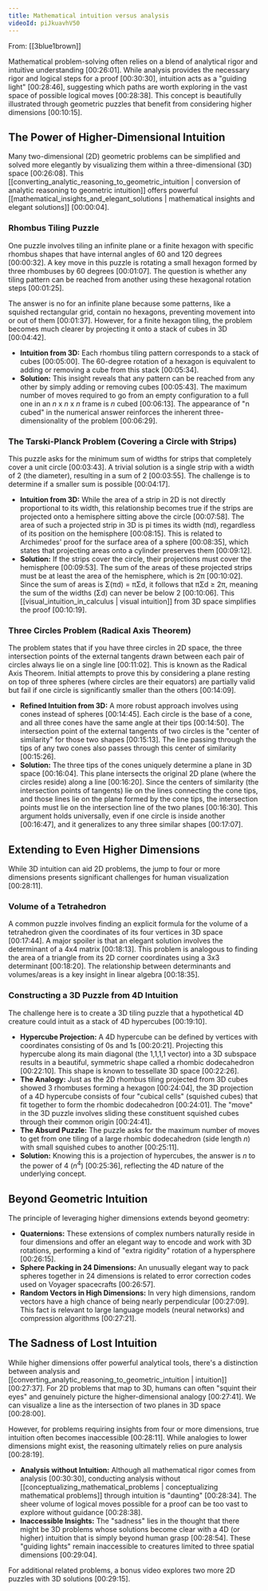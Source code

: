 ```yaml
---
title: Mathematical intuition versus analysis
videoId: piJkuavhV50
---
```


From: [[3blue1brown]] <br/> 

Mathematical problem-solving often relies on a blend of analytical rigor and intuitive understanding <a class="yt-timestamp" data-t="00:26:01">[00:26:01]</a>. While analysis provides the necessary rigor and logical steps for a proof <a class="yt-timestamp" data-t="00:30:30">[00:30:30]</a>, intuition acts as a "guiding light" <a class="yt-timestamp" data-t="00:28:46">[00:28:46]</a>, suggesting which paths are worth exploring in the vast space of possible logical moves <a class="yt-timestamp" data-t="00:28:38">[00:28:38]</a>. This concept is beautifully illustrated through geometric puzzles that benefit from considering higher dimensions <a class="yt-timestamp" data-t="00:10:15">[00:10:15]</a>.

## The Power of Higher-Dimensional Intuition

Many two-dimensional (2D) geometric problems can be simplified and solved more elegantly by visualizing them within a three-dimensional (3D) space <a class="yt-timestamp" data-t="00:26:08">[00:26:08]</a>. This [[converting_analytic_reasoning_to_geometric_intuition | conversion of analytic reasoning to geometric intuition]] offers powerful [[mathematical_insights_and_elegant_solutions | mathematical insights and elegant solutions]] <a class="yt-timestamp" data-t="00:00:04">[00:00:04]</a>.

### Rhombus Tiling Puzzle

One puzzle involves tiling an infinite plane or a finite hexagon with specific rhombus shapes that have internal angles of 60 and 120 degrees <a class="yt-timestamp" data-t="00:00:32">[00:00:32]</a>. A key move in this puzzle is rotating a small hexagon formed by three rhombuses by 60 degrees <a class="yt-timestamp" data-t="00:01:07">[00:01:07]</a>. The question is whether any tiling pattern can be reached from another using these hexagonal rotation steps <a class="yt-timestamp" data-t="00:01:25">[00:01:25]</a>.

The answer is no for an infinite plane because some patterns, like a squished rectangular grid, contain no hexagons, preventing movement into or out of them <a class="yt-timestamp" data-t="00:01:37">[00:01:37]</a>. However, for a finite hexagon tiling, the problem becomes much clearer by projecting it onto a stack of cubes in 3D <a class="yt-timestamp" data-t="00:04:42">[00:04:42]</a>.
*   **Intuition from 3D:** Each rhombus tiling pattern corresponds to a stack of cubes <a class="yt-timestamp" data-t="00:05:00">[00:05:00]</a>. The 60-degree rotation of a hexagon is equivalent to adding or removing a cube from this stack <a class="yt-timestamp" data-t="00:05:34">[00:05:34]</a>.
*   **Solution:** This insight reveals that any pattern can be reached from any other by simply adding or removing cubes <a class="yt-timestamp" data-t="00:05:43">[00:05:43]</a>. The maximum number of moves required to go from an empty configuration to a full one in an *n* x *n* x *n* frame is *n* cubed <a class="yt-timestamp" data-t="00:06:13">[00:06:13]</a>. The appearance of "n cubed" in the numerical answer reinforces the inherent three-dimensionality of the problem <a class="yt-timestamp" data-t="00:06:29">[00:06:29]</a>.

### The Tarski-Planck Problem (Covering a Circle with Strips)

This puzzle asks for the minimum sum of widths for strips that completely cover a unit circle <a class="yt-timestamp" data-t="00:03:43">[00:03:43]</a>. A trivial solution is a single strip with a width of 2 (the diameter), resulting in a sum of 2 <a class="yt-timestamp" data-t="00:03:55">[00:03:55]</a>. The challenge is to determine if a smaller sum is possible <a class="yt-timestamp" data-t="00:04:17">[00:04:17]</a>.

*   **Intuition from 3D:** While the area of a strip in 2D is not directly proportional to its width, this relationship becomes true if the strips are projected onto a hemisphere sitting above the circle <a class="yt-timestamp" data-t="00:07:58">[00:07:58]</a>. The area of such a projected strip in 3D is pi times its width (πd), regardless of its position on the hemisphere <a class="yt-timestamp" data-t="00:08:15">[00:08:15]</a>. This is related to Archimedes' proof for the surface area of a sphere <a class="yt-timestamp" data-t="00:08:35">[00:08:35]</a>, which states that projecting areas onto a cylinder preserves them <a class="yt-timestamp" data-t="00:09:12">[00:09:12]</a>.
*   **Solution:** If the strips cover the circle, their projections must cover the hemisphere <a class="yt-timestamp" data-t="00:09:53">[00:09:53]</a>. The sum of the areas of these projected strips must be at least the area of the hemisphere, which is 2π <a class="yt-timestamp" data-t="00:10:02">[00:10:02]</a>. Since the sum of areas is Σ(πd) = πΣd, it follows that πΣd ≥ 2π, meaning the sum of the widths (Σd) can never be below 2 <a class="yt-timestamp" data-t="00:10:06">[00:10:06]</a>. This [[visual_intuition_in_calculus | visual intuition]] from 3D space simplifies the proof <a class="yt-timestamp" data-t="00:10:19">[00:10:19]</a>.

### Three Circles Problem (Radical Axis Theorem)

The problem states that if you have three circles in 2D space, the three intersection points of the external tangents drawn between each pair of circles always lie on a single line <a class="yt-timestamp" data-t="00:11:02">[00:11:02]</a>. This is known as the Radical Axis Theorem. Initial attempts to prove this by considering a plane resting on top of three spheres (where circles are their equators) are partially valid but fail if one circle is significantly smaller than the others <a class="yt-timestamp" data-t="00:14:09">[00:14:09]</a>.

*   **Refined Intuition from 3D:** A more robust approach involves using cones instead of spheres <a class="yt-timestamp" data-t="00:14:45">[00:14:45]</a>. Each circle is the base of a cone, and all three cones have the same angle at their tips <a class="yt-timestamp" data-t="00:14:50">[00:14:50]</a>. The intersection point of the external tangents of two circles is the "center of similarity" for those two shapes <a class="yt-timestamp" data-t="00:15:13">[00:15:13]</a>. The line passing through the tips of any two cones also passes through this center of similarity <a class="yt-timestamp" data-t="00:15:26">[00:15:26]</a>.
*   **Solution:** The three tips of the cones uniquely determine a plane in 3D space <a class="yt-timestamp" data-t="00:16:04">[00:16:04]</a>. This plane intersects the original 2D plane (where the circles reside) along a line <a class="yt-timestamp" data-t="00:16:20">[00:16:20]</a>. Since the centers of similarity (the intersection points of tangents) lie on the lines connecting the cone tips, and those lines lie on the plane formed by the cone tips, the intersection points must lie on the intersection line of the two planes <a class="yt-timestamp" data-t="00:16:30">[00:16:30]</a>. This argument holds universally, even if one circle is inside another <a class="yt-timestamp" data-t="00:16:47">[00:16:47]</a>, and it generalizes to any three similar shapes <a class="yt-timestamp" data-t="00:17:07">[00:17:07]</a>.

## Extending to Even Higher Dimensions

While 3D intuition can aid 2D problems, the jump to four or more dimensions presents significant challenges for human visualization <a class="yt-timestamp" data-t="00:28:11">[00:28:11]</a>.

### Volume of a Tetrahedron

A common puzzle involves finding an explicit formula for the volume of a tetrahedron given the coordinates of its four vertices in 3D space <a class="yt-timestamp" data-t="00:17:44">[00:17:44]</a>. A major spoiler is that an elegant solution involves the determinant of a 4x4 matrix <a class="yt-timestamp" data-t="00:18:13">[00:18:13]</a>. This problem is analogous to finding the area of a triangle from its 2D corner coordinates using a 3x3 determinant <a class="yt-timestamp" data-t="00:18:20">[00:18:20]</a>. The relationship between determinants and volumes/areas is a key insight in linear algebra <a class="yt-timestamp" data-t="00:18:35">[00:18:35]</a>.

### Constructing a 3D Puzzle from 4D Intuition

The challenge here is to create a 3D tiling puzzle that a hypothetical 4D creature could intuit as a stack of 4D hypercubes <a class="yt-timestamp" data-t="00:19:10">[00:19:10]</a>.
*   **Hypercube Projection:** A 4D hypercube can be defined by vertices with coordinates consisting of 0s and 1s <a class="yt-timestamp" data-t="00:20:21">[00:20:21]</a>. Projecting this hypercube along its main diagonal (the 1,1,1,1 vector) into a 3D subspace results in a beautiful, symmetric shape called a rhombic dodecahedron <a class="yt-timestamp" data-t="00:22:10">[00:22:10]</a>. This shape is known to tessellate 3D space <a class="yt-timestamp" data-t="00:22:26">[00:22:26]</a>.
*   **The Analogy:** Just as the 2D rhombus tiling projected from 3D cubes showed 3 rhombuses forming a hexagon <a class="yt-timestamp" data-t="00:24:04">[00:24:04]</a>, the 3D projection of a 4D hypercube consists of four "cubical cells" (squished cubes) that fit together to form the rhombic dodecahedron <a class="yt-timestamp" data-t="00:24:01">[00:24:01]</a>. The "move" in the 3D puzzle involves sliding these constituent squished cubes through their common origin <a class="yt-timestamp" data-t="00:24:41">[00:24:41]</a>.
*   **The Absurd Puzzle:** The puzzle asks for the maximum number of moves to get from one tiling of a large rhombic dodecahedron (side length *n*) with small squished cubes to another <a class="yt-timestamp" data-t="00:25:11">[00:25:11]</a>.
*   **Solution:** Knowing this is a projection of hypercubes, the answer is *n* to the power of 4 (*n*<sup>4</sup>) <a class="yt-timestamp" data-t="00:25:36">[00:25:36]</a>, reflecting the 4D nature of the underlying concept.

## Beyond Geometric Intuition

The principle of leveraging higher dimensions extends beyond geometry:
*   **Quaternions:** These extensions of complex numbers naturally reside in four dimensions and offer an elegant way to encode and work with 3D rotations, performing a kind of "extra rigidity" rotation of a hypersphere <a class="yt-timestamp" data-t="00:26:15">[00:26:15]</a>.
*   **Sphere Packing in 24 Dimensions:** An unusually elegant way to pack spheres together in 24 dimensions is related to error correction codes used on Voyager spacecrafts <a class="yt-timestamp" data-t="00:26:57">[00:26:57]</a>.
*   **Random Vectors in High Dimensions:** In very high dimensions, random vectors have a high chance of being nearly perpendicular <a class="yt-timestamp" data-t="00:27:09">[00:27:09]</a>. This fact is relevant to large language models (neural networks) and compression algorithms <a class="yt-timestamp" data-t="00:27:21">[00:27:21]</a>.

## The Sadness of Lost Intuition

While higher dimensions offer powerful analytical tools, there's a distinction between analysis and [[converting_analytic_reasoning_to_geometric_intuition | intuition]] <a class="yt-timestamp" data-t="00:27:37">[00:27:37]</a>. For 2D problems that map to 3D, humans can often "squint their eyes" and genuinely picture the higher-dimensional analogy <a class="yt-timestamp" data-t="00:27:41">[00:27:41]</a>. We can visualize a line as the intersection of two planes in 3D space <a class="yt-timestamp" data-t="00:28:00">[00:28:00]</a>.

However, for problems requiring insights from four or more dimensions, true intuition often becomes inaccessible <a class="yt-timestamp" data-t="00:28:11">[00:28:11]</a>. While analogies to lower dimensions might exist, the reasoning ultimately relies on pure analysis <a class="yt-timestamp" data-t="00:28:19">[00:28:19]</a>.
*   **Analysis without Intuition:** Although all mathematical rigor comes from analysis <a class="yt-timestamp" data-t="00:30:30">[00:30:30]</a>, conducting analysis without [[conceptualizing_mathematical_problems | conceptualizing mathematical problems]] through intuition is "daunting" <a class="yt-timestamp" data-t="00:28:34">[00:28:34]</a>. The sheer volume of logical moves possible for a proof can be too vast to explore without guidance <a class="yt-timestamp" data-t="00:28:38">[00:28:38]</a>.
*   **Inaccessible Insights:** The "sadness" lies in the thought that there might be 3D problems whose solutions become clear with a 4D (or higher) intuition that is simply beyond human grasp <a class="yt-timestamp" data-t="00:28:54">[00:28:54]</a>. These "guiding lights" remain inaccessible to creatures limited to three spatial dimensions <a class="yt-timestamp" data-t="00:29:04">[00:29:04]</a>.

For additional related problems, a bonus video explores two more 2D puzzles with 3D solutions <a class="yt-timestamp" data-t="00:29:15">[00:29:15]</a>.